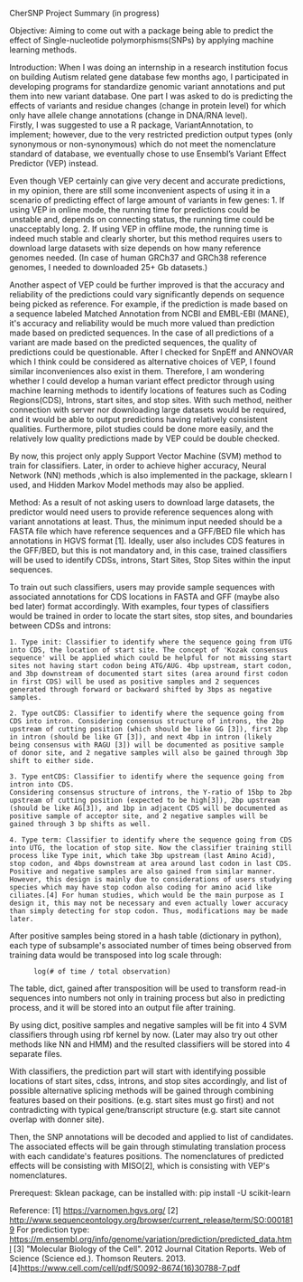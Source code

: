 CherSNP Project Summary (in progress)

Objective:
  Aiming to come out with a package being able to predict the effect of Single-nucleotide polymorphisms(SNPs) by applying machine learning methods.

Introduction:
 	When I was doing an internship in a research institution focus on building Autism related gene database few months ago, I participated in developing programs for standardize genomic variant annotations and put them into new variant database. One part I was asked to do is predicting the effects of variants and residue changes (change in protein level) for which only have allele change annotations (change in DNA/RNA level).  
	Firstly, I was suggested to use a R package, VariantAnnotation, to implement; however, due to the very restricted prediction output types (only synonymous or non-synonymous) which do not meet the nomenclature standard of database, we eventually chose to use Ensembl’s Variant Effect Predictor (VEP) instead.

  Even though VEP certainly can give very decent and accurate predictions, in my opinion, there are still some inconvenient aspects of using it in a scenario of predicting effect of large amount of variants in few genes:
  	1. If using VEP in online mode, the running time for predictions could be unstable and, depends on connecting status, the running time could be unacceptably long.
  	2. If using VEP in offline mode, the running time is indeed much stable and clearly shorter, but this method requires users to download large datasets with size depends on how many reference genomes needed. (In case of human  GRCh37 and GRCh38 reference genomes, I needed to downloaded 25+ Gb datasets.)

  Another aspect of VEP could be further improved is that the accuracy and reliability of the predictions could vary significantly depends on sequence being picked as reference. For example, if the prediction is made based on a sequence labeled Matched Annotation from NCBI and EMBL-EBI (MANE), it's accuracy and reliability would be much more valued than prediction made based on predicted sequences. In the case of all predictions of a variant are made based on the predicted sequences, the quality of predictions could be questionable. After I checked for SnpEff and ANNOVAR which I think could be considered as alternative choices of VEP, I found similar inconveniences also exist in them. Therefore, I am wondering whether I could develop a human variant effect predictor through using machine learning methods to identify locations of features such as Coding Regions(CDS), Introns, start sites, and stop sites. With such method, neither connection with server nor downloading large datasets would be required, and it would be able to output predictions having relatively consistent qualities. Furthermore, pilot studies could be done more easily, and the relatively low quality predictions made by VEP could be double checked.

  By now, this project only apply Support Vector Machine (SVM) method to train for classifiers. Later, in order to achieve higher accuracy, Neural Network (NN) methods ,which is also implemented in the package, sklearn I used, and Hidden Markov Model methods may also be applied.

Method:
	As a result of not asking users to download large datasets, the predictor would need users to provide reference sequences along with variant annotations at least. Thus, the minimum input needed should be a FASTA file which have reference sequences and a GFF/BED file which has annotations in HGVS format [1]. Ideally, user also includes CDS features in the GFF/BED, but this is not mandatory and, in this case, trained classifiers will be used to identify CDSs, introns, Start Sites, Stop Sites within the input sequences.

  To train out such classifiers, users may provide sample sequences with associated annotations for CDS locations in FASTA and GFF (maybe also bed later) format accordingly. With examples, four types of classifiers would be trained in order to locate the start sites, stop sites, and boundaries between CDSs and introns:

    1. Type init: Classifier to identify where the sequence going from UTG into CDS, the location of start site. The concept of 'Kozak consensus sequence' will be applied which could be helpful for not missing start sites not having start codon being ATG/AUG. 4bp upstream, start codon, and 3bp downstream of documented start sites (area around first codon in first CDS) will be used as positive samples and 2 sequences generated through forward or backward shifted by 3bps as negative samples.

    2. Type outCDS: Classifier to identify where the sequence going from CDS into intron. Considering consensus structure of introns, the 2bp upstream of cutting position (which should be like GG [3]), first 2bp in intron (should be like GT [3]), and next 4bp in intron (likely being consensus with RAGU [3]) will be documented as positive sample of donor site, and 2 negative samples will also be gained through 3bp shift to either side.

    3. Type entCDS: Classifier to identify where the sequence going from intron into CDS.
    Considering consensus structure of introns, the Y-ratio of 15bp to 2bp upstream of cutting position (expected to be high[3]), 2bp upstream (should be like AG[3]), and 1bp in adjacent CDS will be documented as positive sample of acceptor site, and 2 negative samples will be gained through 3 bp shifts as well.

    4. Type term: Classifier to identify where the sequence going from CDS into UTG, the location of stop site. Now the classifier training still process like Type init, which take 3bp upstream (last Amino Acid), stop codon, and 4bps downstream at area around last codon in last CDS. Positive and negative samples are also gained from similar manner. However, this design is mainly due to considerations of users studying species which may have stop codon also coding for amino acid like ciliates.[4] For human studies, which would be the main purpose as I design it, this may not be necessary and even actually lower accuracy than simply detecting for stop codon. Thus, modifications may be made later.

  After positive samples being stored in a hash table (dictionary in python), each type of subsample's associated number of times being observed from training data would be transposed into log scale through:

          log(# of time / total observation)

  The table, dict, gained after transposition will be used to transform read-in sequences into numbers not only in training process but also in predicting process, and it will be stored into an output file after training.

  By using dict, positive samples and negative samples will be fit into 4 SVM classifiers through using rbf kernel by now. (Later may also try out other methods like NN and HMM) and the resulted classifiers will be stored into 4 separate files.

  With classifiers, the prediction part will start with identifying possible locations of start sites, cdss, introns, and stop sites accordingly, and list of possible alternative splicing methods will be gained through combining features based on their positions. (e.g. start sites must go first) and not contradicting with typical gene/transcript structure (e.g. start site cannot overlap with donner site).

  Then, the SNP annotations will be decoded and applied to list of candidates. The associated effects will be gain through stimulating translation process with each candidate's features positions. The nomenclatures of predicted effects will be consisting with MISO[2], which is consisting with VEP's nomenclatures.


Prerequest:
  Sklean package, can be installed with: pip install -U scikit-learn

Reference:
[1] https://varnomen.hgvs.org/
[2] http://www.sequenceontology.org/browser/current_release/term/SO:0001819
For prediction type: https://m.ensembl.org/info/genome/variation/prediction/predicted_data.html
[3] "Molecular Biology of the Cell". 2012 Journal Citation Reports. Web of Science (Science ed.). Thomson Reuters. 2013.
[4]https://www.cell.com/cell/pdf/S0092-8674(16)30788-7.pdf
